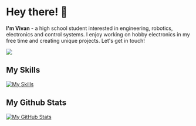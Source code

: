 # Hey there! 👋

**I'm Vivan** - a high school student interested in engineering, robotics, electronics and control systems. I enjoy working on hobby electronics in my free time and creating unique projects. Let's get in touch!

![](https://komarev.com/ghpvc/?username=VivanPanda)

## My Skills

[![My Skills](https://skillicons.dev/icons?i=html,css,js,git,py,replit,vscode,webpack,figma,matlab,arduino)](https://skillicons.dev)

## My Github Stats

[![My GitHub Stats](https://github-readme-stats.vercel.app/api?username=VivanPanda)](https://github.com/anuraghazra/github-readme-stats)
